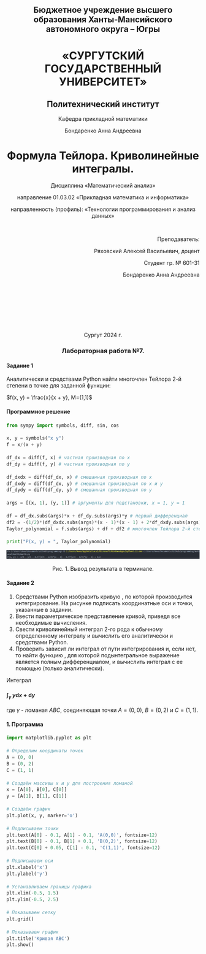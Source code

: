 <h2 style="text-align: center;">Бюджетное учреждение высшего образования Ханты-Мансийского автономного округа – Югры</h2>

<h1 style="text-align: center;">«СУРГУТСКИЙ ГОСУДАРСТВЕННЫЙ УНИВЕРСИТЕТ»</h1>

<h2 style="text-align: center;">Политехнический институт</h2>

<p style="text-align: center;">Кафедра прикладной математики</p>

<p style="text-align: center;">Бондаренко Анна Андреевна</p>

<h1 style="text-align: center;">Формула Тейлора. Криволинейные интегралы. </h1>

<p style="text-align: center;">Дисциплина «Математический анализ»</p>

<p style="text-align: center;">направление 01.03.02 «Прикладная математика и информатика»</p>

<p style="text-align: center;">направленность (профиль): «Технологии программирования и анализ данных»</p>

<pre>

</pre>

<p style="text-align: right;">Преподаватель:  </p>

<p style="text-align: right;">Ряховский Алексей Васильевич, доцент</p>

<p style="text-align: right;">Студент гр. № 601-31</p>

<p style="text-align: right;">Бондаренко Анна Андреевна</p>

<pre>







</pre>

<p style="text-align: center;">Сургут 2024 г.</p>

<h3 style="text-align: center;">Лабораторная работа №7.</h3>

#### Задание 1
Аналитически и средствами Python найти многочлен Тейлора 2-й 
степени в точке для заданной функции:

$f(x, y) = \frac{x}{x + y},  M=(1,1)$

#### Программное решение

```python
from sympy import symbols, diff, sin, cos 
 
x, y = symbols("x y") 
f = x/(x + y)
 
df_dx = diff(f, x) # частная производная по x 
df_dy = diff(f, y) # частная производная по y

df_dxdx = diff(df_dx, x) # смешанная производная по х
df_dxdy = diff(df_dx, y) # смешанная производная по х и у
df_dydy = diff(df_dy, y) # смешанная производная по у
 
args = [(x, 1), (y, 1)] # аргументы для подстановки, x = 1, y = 1 
 
df = df_dx.subs(args)*x + df_dy.subs(args)*y # первый дифференциал 
df2 = -(1/2)*(df_dxdx.subs(args)*(x - 1)*(x - 1) + 2*df_dxdy.subs(args)*(x - 1)*(y - 1) + df_dydy.subs(args)*(y - 1)*(y - 1)) # второй дифференциал
Taylor_polynomial = f.subs(args) + df + df2 # многочлен Тейлора 2-й степени 
 
print("P(x, y) = ", Taylor_polynomial)
```

![](result1.png)
<p style="text-align: center;">Рис. 1. Вывод результата в терминале.</p>

#### Задание 2

1) Средствами Python изобразить кривую  , по которой производится 
интегрирование. На рисунке подписать координатные оси и точки, указанные 
в задании. 
2) Ввести параметрическое представление кривой, приведя все необходимые 
вычисления. 
3) Свести криволинейный интеграл 2-го рода к обычному определенному 
интегралу и вычислить его аналитически и средствами Python. 
4) Проверить зависит ли интеграл от пути интегрирования и, если нет, то 
найти функцию       , для которой подынтегральное выражение является 
полным дифференциалом, и вычислить интеграл с ее помощью (только 
аналитически). 

Интеграл
#### $\int_\gamma^\ y\mathrm{d}x + \mathrm{d}y$
где $\gamma$ - ломаная $ABC$, соединяющая точки $A=(0,0)$, $B=(0,2)$ и $C=(1,1)$.

#### 1. Программа
```python
import matplotlib.pyplot as plt

# Определим координаты точек
A = (0, 0)
B = (0, 2)
C = (1, 1)

# Создаём массивы x и y для построения ломаной
x = [A[0], B[0], C[0]]
y = [A[1], B[1], C[1]]

# Создаём график
plt.plot(x, y, marker='o')

# Подписываем точки
plt.text(A[0] - 0.1, A[1] - 0.1, 'A(0,0)', fontsize=12)
plt.text(B[0] - 0.1, B[1] + 0.1, 'B(0,2)', fontsize=12)
plt.text(C[0] + 0.05, C[1] - 0.1, 'C(1,1)', fontsize=12)

# Подписываем оси
plt.xlabel('x')
plt.ylabel('y')

# Устанавливаем границы графика
plt.xlim(-0.5, 1.5)
plt.ylim(-0.5, 2.5)

# Показываем сетку
plt.grid()

# Показываем график
plt.title('Кривая ABC')
plt.show()
```
